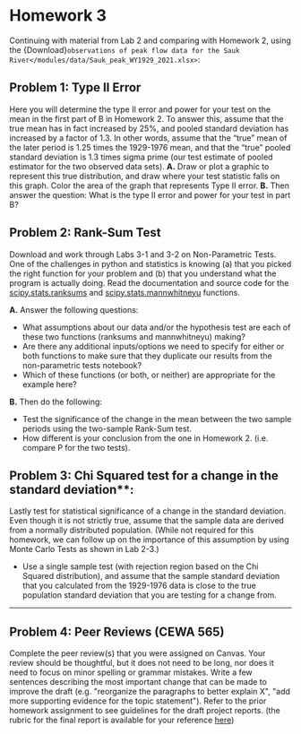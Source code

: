 # Homework 3

Continuing with material from Lab 2 and comparing with Homework 2, using the {Download}`observations of peak flow data for the Sauk River</modules/data/Sauk_peak_WY1929_2021.xlsx>`:

## Problem 1: Type II Error
Here you will determine the type II error and power for your test on the mean in the first part of B in Homework 2. To answer this, assume that the true mean has in fact increased by 25%, and pooled standard deviation has increased by a factor of 1.3. In other words, assume that the “true” mean of the later period is 1.25 times the 1929-1976 mean, and that the “true” pooled standard deviation is 1.3 times sigma prime (our test estimate of pooled estimator for the two observed data sets). 
**A.** Draw or plot a graphic to represent this true distribution, and draw where your test statistic falls on this graph. Color the area of the graph that represents Type II error. 
**B.** Then answer the question: What is the type II error and power for your test in part B?

## Problem 2: Rank-Sum Test
Download and work through Labs 3-1 and 3-2 on Non-Parametric Tests. One of the challenges in python and statistics is knowing (a) that you picked the right function for your problem and (b) that you understand what the program is actually doing. Read the documentation and source code for the [scipy.stats.ranksums](https://docs.scipy.org/doc/scipy/reference/generated/scipy.stats.ranksums.html) and [scipy.stats.mannwhitneyu](https://docs.scipy.org/doc/scipy/reference/generated/scipy.stats.mannwhitneyu.html) functions. 

**A.** Answer the following questions:
* What assumptions about our data and/or the hypothesis test are each of these two functions (ranksums and mannwhitneyu) making? 
* Are there any additional inputs/options we need to specify for either or both functions to make sure that they duplicate our results from the non-parametric tests notebook?
* Which of these functions (or both, or neither) are appropriate for the example here?

**B.** Then do the following:
* Test the significance of the change in the mean between the two sample periods using the two-sample Rank-Sum test. 
* How different is your conclusion from the one in Homework 2. (i.e. compare P for the two tests).

## Problem 3: Chi Squared test for a change in the standard deviation**: 
Lastly test for statistical significance of a change in the standard deviation. Even though it is not strictly true, assume that the sample data are derived from a normally distributed population. (While not required for this homework, we can follow up on the importance of this assumption by using Monte Carlo Tests as shown in Lab 2-3.)
* Use a single sample test (with rejection region based on the Chi Squared distribution), and assume that the sample standard deviation that you calculated from the 1929-1976 data is close to the true population standard deviation that you are testing for a change from.

---
 
## Problem 4: Peer Reviews (CEWA 565)

Complete the peer review(s) that you were assigned on Canvas. Your review should be thoughtful, but it does not need to be long, nor does it need to focus on minor spelling or grammar mistakes. Write a few sentences describing the most important change that can be made to improve the draft (e.g. "reorganize the paragraphs to better explain X", "add more supporting evidence for the topic statement"). Refer to the prior homework assignment to see guidelines for the draft project reports. (the rubric for the final report is available for your reference [here](/overview/b-project.md))
